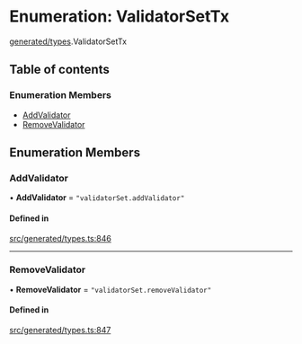 # Enumeration: ValidatorSetTx

[generated/types](../wiki/generated.types).ValidatorSetTx

## Table of contents

### Enumeration Members

- [AddValidator](../wiki/generated.types.ValidatorSetTx#addvalidator)
- [RemoveValidator](../wiki/generated.types.ValidatorSetTx#removevalidator)

## Enumeration Members

### AddValidator

• **AddValidator** = ``"validatorSet.addValidator"``

#### Defined in

[src/generated/types.ts:846](https://github.com/PolymeshAssociation/polymesh-private-sdk/blob/dd40dc5f/src/generated/types.ts#L846)

___

### RemoveValidator

• **RemoveValidator** = ``"validatorSet.removeValidator"``

#### Defined in

[src/generated/types.ts:847](https://github.com/PolymeshAssociation/polymesh-private-sdk/blob/dd40dc5f/src/generated/types.ts#L847)
